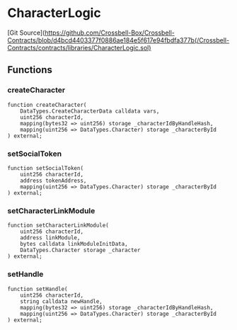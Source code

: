 # CharacterLogic
[Git Source](https://github.com/Crossbell-Box/Crossbell-Contracts/blob/d4bcd4403377f0886ae184e5f617e94fbdfa377b(/Crossbell-Contracts/contracts/libraries/CharacterLogic.sol)


## Functions
### createCharacter


```solidity
function createCharacter(
    DataTypes.CreateCharacterData calldata vars,
    uint256 characterId,
    mapping(bytes32 => uint256) storage _characterIdByHandleHash,
    mapping(uint256 => DataTypes.Character) storage _characterById
) external;
```

### setSocialToken


```solidity
function setSocialToken(
    uint256 characterId,
    address tokenAddress,
    mapping(uint256 => DataTypes.Character) storage _characterById
) external;
```

### setCharacterLinkModule


```solidity
function setCharacterLinkModule(
    uint256 characterId,
    address linkModule,
    bytes calldata linkModuleInitData,
    DataTypes.Character storage _character
) external;
```

### setHandle


```solidity
function setHandle(
    uint256 characterId,
    string calldata newHandle,
    mapping(bytes32 => uint256) storage _characterIdByHandleHash,
    mapping(uint256 => DataTypes.Character) storage _characterById
) external;
```

